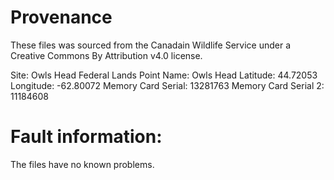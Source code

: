 # Provenance

These files was sourced from the Canadain Wildlife Service under a
Creative Commons By Attribution v4.0 license.

Site: Owls Head Federal Lands
Point Name: Owls Head
Latitude: 44.72053
Longitude: -62.80072
Memory Card Serial: 13281763
Memory Card Serial 2: 11184608

# Fault information:

The files have no known problems.
